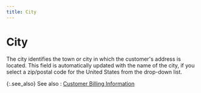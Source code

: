 ```yaml
---
title: City
---
```


# City


The city identifies the town or city in which the customer's address  is located. This field is automatically updated with the name of the city,  if you select a zip/postal code for the United States from the drop-down  list.


{:.see_also}
See also
: [Customer  Billing Information]({{site.mc_baseurl}}/customer-details/customer-billing-information/customer_billing_information_content.html)
